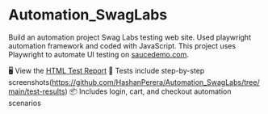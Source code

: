 # Automation_SwagLabs
Build an automation project Swag Labs testing web site. Used playwright automation framework and coded with JavaScript.
This project uses Playwright to automate UI testing on [saucedemo.com](https://www.saucedemo.com).

🖥️ View the [HTML Test Report](https://github.com/HashanPerera/Automation_SwagLabs/blob/main/my-report/index.html) 
🎥 Tests include step-by-step screenshots(https://github.com/HashanPerera/Automation_SwagLabs/tree/main/test-results)
📦 Includes login, cart, and checkout automation scenarios
